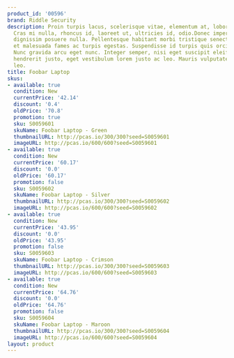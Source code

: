 ```yaml
---
product_id: '00596'
brand: Riddle Security
description: Proin turpis lacus, scelerisque vitae, elementum at, lobortis ac, quam.
  Cras mi nulla, rhoncus id, laoreet ut, ultricies id, odio.Donec imperdiet. Nulla
  dignissim posuere nulla. Pellentesque habitant morbi tristique senectus et netus
  et malesuada fames ac turpis egestas. Suspendisse id turpis quis orci euismod consequat.
  Nunc gravida arcu eget nunc. Integer semper, nisi eget suscipit eleifend, erat nisl
  hendrerit justo, eget vestibulum lorem justo ac leo. Mauris vulputate pellentesque
  leo.
title: Foobar Laptop
skus:
- available: true
  condition: New
  currentPrice: '42.14'
  discount: '0.4'
  oldPrice: '70.8'
  promotion: true
  sku: S0059601
  skuName: Foobar Laptop - Green
  thumbnailURL: http://pcas.io/300/300?seed=S0059601
  imageURL: http://pcas.io/600/600?seed=S0059601
- available: true
  condition: New
  currentPrice: '60.17'
  discount: '0.0'
  oldPrice: '60.17'
  promotion: false
  sku: S0059602
  skuName: Foobar Laptop - Silver
  thumbnailURL: http://pcas.io/300/300?seed=S0059602
  imageURL: http://pcas.io/600/600?seed=S0059602
- available: true
  condition: New
  currentPrice: '43.95'
  discount: '0.0'
  oldPrice: '43.95'
  promotion: false
  sku: S0059603
  skuName: Foobar Laptop - Crimson
  thumbnailURL: http://pcas.io/300/300?seed=S0059603
  imageURL: http://pcas.io/600/600?seed=S0059603
- available: true
  condition: New
  currentPrice: '64.76'
  discount: '0.0'
  oldPrice: '64.76'
  promotion: false
  sku: S0059604
  skuName: Foobar Laptop - Maroon
  thumbnailURL: http://pcas.io/300/300?seed=S0059604
  imageURL: http://pcas.io/600/600?seed=S0059604
layout: product
---
```

